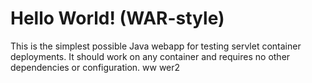 Hello World! (WAR-style)
===============

This is the simplest possible Java webapp for testing servlet container deployments.  It should work on any container and requires no other dependencies or configuration.
ww
wer2
